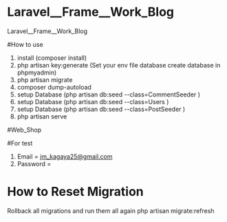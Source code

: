 # Laravel__Frame__Work_Blog
Laravel__Frame__Work_Blog

#How to use 
1. install  (composer install)
2. php artisan key:generate 
(Set your env file database create database in phpmyadmin)
3. php artisan migrate
4. composer dump-autoload
5. setup Database (php artisan db:seed --class=CommentSeeder )
6. setup Database (php artisan db:seed --class=Users  )
7. setup Database (php artisan db:seed --class=PostSeeder  )
8. php artisan serve 

#Web_Shop

#For test
1. Email = jm_kagaya25@gmail.com
2. Password = 






# How to Reset Migration
Rollback all migrations and run them all again
php artisan migrate:refresh



